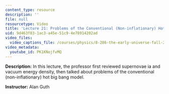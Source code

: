 ```yaml
---
content_type: resource
description: ''
file: null
resourcetype: Video
title: 'Lecture 21: Problems of the Conventional (Non-inflationary) Hot Big Bang Model'
uid: 9d463f83-1ac3-a45e-51c9-4e78914202ad
video_files:
  video_captions_file: /courses/physics/8-286-the-early-universe-fall-2013/video-lectures/lecture-21-problems-of-the-conventional-non-inflationary-hot-big-bang-model/PK1KNojfvMQ.vtt
video_metadata:
  youtube_id: PK1KNojfvMQ
---
```


**Description:** In this lecture, the professor first reviewed supernovae ia and vacuum energy density, then talked about problems of the conventional (non-inflationary) hot big bang model.

**Instructor:** Alan Guth